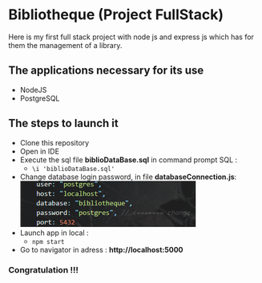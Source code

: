 # Bibliotheque (Project FullStack)
Here is my first full stack project with node js and express js which has for them the management of a library.

## The applications necessary for its use
  - NodeJS
  - PostgreSQL
  
## The steps to launch it
  - Clone this repository
  - Open in IDE
  - Execute the sql file __biblioDataBase.sql__ in command prompt SQL :
    *  ` \i 'biblioDataBase.sql' `
  - Change database login password, in file __databaseConnection.js__:
    ![image](public/image/password.png?raw=true)
  - Launch app in local : 
    * `npm start`
  - Go to navigator in adress : __http://localhost:5000__
  
### Congratulation !!!
